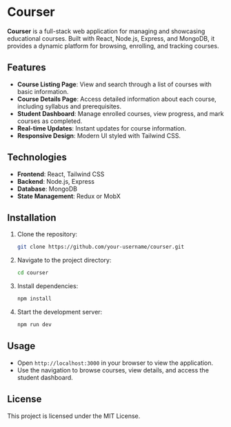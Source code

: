 # Courser

**Courser** is a full-stack web application for managing and showcasing educational courses. Built with React, Node.js, Express, and MongoDB, it provides a dynamic platform for browsing, enrolling, and tracking courses.

## Features

- **Course Listing Page**: View and search through a list of courses with basic information.
- **Course Details Page**: Access detailed information about each course, including syllabus and prerequisites.
- **Student Dashboard**: Manage enrolled courses, view progress, and mark courses as completed.
- **Real-time Updates**: Instant updates for course information.
- **Responsive Design**: Modern UI styled with Tailwind CSS.

## Technologies

- **Frontend**: React, Tailwind CSS
- **Backend**: Node.js, Express
- **Database**: MongoDB
- **State Management**: Redux or MobX

## Installation

1. Clone the repository:
   ```bash
   git clone https://github.com/your-username/courser.git

2. Navigate to the project directory: 
   ```bash
   cd courser

3. Install dependencies:
   ```bash
   npm install

4. Start the development server: 
   ```bash
   npm run dev

## Usage

- Open `http://localhost:3000` in your browser to view the application.
- Use the navigation to browse courses, view details, and access the student dashboard.

## License

This project is licensed under the MIT License.
